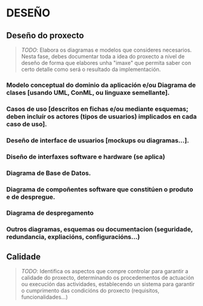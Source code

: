 # DESEÑO

## Deseño do proxecto

> *TODO*: Elabora os diagramas e modelos que consideres necesarios. Nesta fase, debes documentar toda a idea do proxecto a nivel de deseño de forma que elabores unha "imaxe" que permita saber con certo detalle como será o resultado da implementación. 

### Modelo conceptual do dominio da aplicación e/ou Diagrama de clases [usando UML, ConML, ou linguaxe semellante].

### Casos de uso [descritos en fichas e/ou mediante esquemas; deben incluír os actores (tipos de usuarios) implicados en cada caso de uso].

### Deseño de interface de usuarios [mockups ou diagramas...].

### Diseño de interfaxes software e hardware (se aplica)

### Diagrama de Base de Datos.

### Diagrama de compoñentes software que constitúen o produto e de despregue.

### Diagrama de despregamento

### Outros diagramas, esquemas ou documentacion (seguridade, redundancia, expliacións, configuracións...)

## Calidade

> *TODO*: Identifica os aspectos que compre controlar para garantir a calidade do proxecto, determinando os procedementos de actuación ou execución das actividades, establecendo un sistema para garantir o cumprimento das condicións do proxecto (requisitos, funcionalidades...)